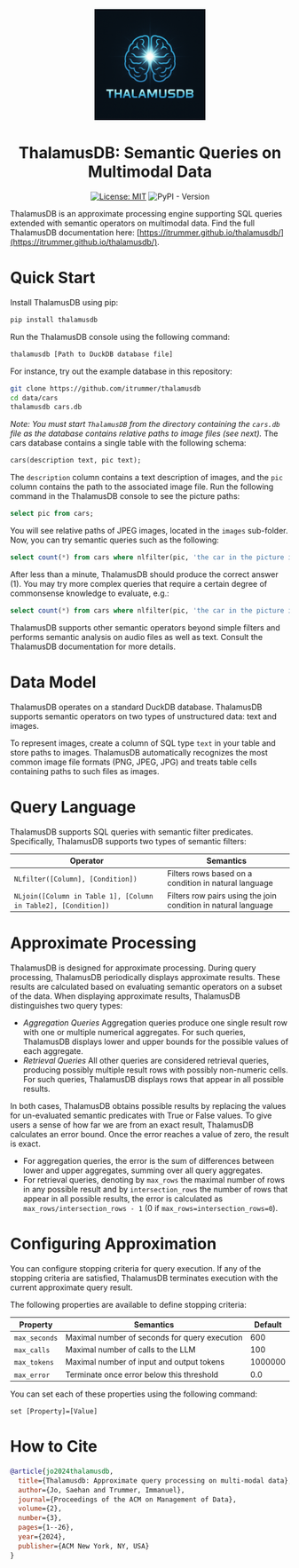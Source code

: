 <div align="center">
  <img src="docs/assets/images/large/ThalamusDBlogo1.png"  width="200"/>
</div>

<h1 align="center">ThalamusDB: Semantic Queries on Multimodal Data</h1>

<div align="center">
  
[![License: MIT](https://img.shields.io/badge/License-MIT-green.svg)](https://opensource.org/licenses/MIT)
![PyPI - Version](https://img.shields.io/pypi/v/thalamusdb)

</div>

ThalamusDB is an approximate processing engine supporting SQL queries extended with semantic operators on multimodal data. Find the full ThalamusDB documentation here: [https://itrummer.github.io/thalamusdb/](https://itrummer.github.io/thalamusdb/).

# Quick Start

Install ThalamusDB using pip:

```bash
pip install thalamusdb
```

Run the ThalamusDB console using the following command:

```bash
thalamusdb [Path to DuckDB database file]
```

For instance, try out the example database in this repository:

```bash
git clone https://github.com/itrummer/thalamusdb
cd data/cars
thalamusdb cars.db
```

*Note: You must start `ThalamusDB` from the directory containing the `cars.db` file as the database contains relative paths to image files (see next).*
The cars database contains a single table with the following schema:

```sql
cars(description text, pic text);
```

The `description` column contains a text description of images, and the `pic` column contains the path to the associated image file. Run the following command in the ThalamusDB console to see the picture paths:
```sql
select pic from cars;
```

You will see relative paths of JPEG images, located in the `images` sub-folder. Now, you can try semantic queries such as the following:

```sql
select count(*) from cars where nlfilter(pic, 'the car in the picture is red');
```

After less than a minute, ThalamusDB should produce the correct answer (1). You may try more complex queries that require a certain degree of commonsense knowledge to evaluate, e.g.:

```sql
select count(*) from cars where nlfilter(pic, 'the car in the picture is from a German manufacturer');
```

ThalamusDB supports other semantic operators beyond simple filters and performs semantic analysis on audio files as well as text. Consult the ThalamusDB documentation for more details.

# Data Model

ThalamusDB operates on a standard DuckDB database. ThalamusDB supports semantic operators on two types of unstructured data: text and images. 

To represent images, create a column of SQL type `text` in your table and store paths to images. ThalamusDB automatically recognizes the most common image file formats (PNG, JPEG, JPG) and treats table cells containing paths to such files as images.

# Query Language

ThalamusDB supports SQL queries with semantic filter predicates. Specifically, ThalamusDB supports two types of semantic filters:

| Operator | Semantics |
| --- | --- |
| `NLfilter([Column], [Condition])` | Filters rows based on a condition in natural language |
| `NLjoin([Column in Table 1], [Column in Table2], [Condition])` | Filters row pairs using the join condition in natural language |

# Approximate Processing

ThalamusDB is designed for approximate processing. During query processing, ThalamusDB periodically displays approximate results. These results are calculated based on evaluating semantic operators on a subset of the data. When displaying approximate results, ThalamusDB distinguishes two query types:

- *Aggregation Queries* Aggregation queries produce one single result row with one or multiple numerical aggregates. For such queries, ThalamusDB displays lower and upper bounds for the possible values of each aggregate.
- *Retrieval Queries* All other queries are considered retrieval queries, producing possibly multiple result rows with possibly non-numeric cells. For such queries, ThalamusDB displays rows that appear in all possible results.

In both cases, ThalamusDB obtains possible results by replacing the values for un-evaluated semantic predicates with True or False values. To give users a sense of how far we are from an exact result, ThalamusDB calculates an error bound. Once the error reaches a value of zero, the result is exact.

- For aggregation queries, the error is the sum of differences between lower and upper aggregates, summing over all query aggregates.
- For retrieval queries, denoting by `max_rows` the maximal number of rows in any possible result and by `intersection_rows` the number of rows that appear in all possible results, the error is calculated as `max_rows/intersection_rows - 1` (0 if `max_rows=intersection_rows=0`).

# Configuring Approximation

You can configure stopping criteria for query execution. If any of the stopping criteria are satisfied, ThalamusDB terminates execution with the current approximate query result.

The following properties are available to define stopping criteria:

| Property | Semantics | Default |
| --- | --- | --- |
| `max_seconds` | Maximal number of seconds for query execution | 600 |
| `max_calls` | Maximal number of calls to the LLM | 100 |
| `max_tokens` | Maximal number of input and output tokens | 1000000 |
| `max_error` | Terminate once error below this threshold | 0.0 |

You can set each of these properties using the following command:

```
set [Property]=[Value]
```

# How to Cite

```bibtex
@article{jo2024thalamusdb,
  title={Thalamusdb: Approximate query processing on multi-modal data},
  author={Jo, Saehan and Trummer, Immanuel},
  journal={Proceedings of the ACM on Management of Data},
  volume={2},
  number={3},
  pages={1--26},
  year={2024},
  publisher={ACM New York, NY, USA}
}
```
